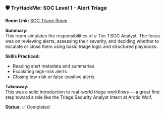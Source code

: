 ### 🛡️ TryHackMe: SOC Level 1 - Alert Triage

**Room Link:** [SOC Triage Room]([https://tryhackme.com/room/soctriage](https://tryhackme.com/room/socl1alerttriage))

**Summary:**  
This room simulates the responsibilities of a Tier 1 SOC Analyst. The focus was on reviewing alerts, assessing their severity, and deciding whether to escalate or close them using basic triage logic and structured playbooks.

**Skills Practiced:**
- Reading alert metadata and summaries
- Escalating high-risk alerts
- Closing low-risk or false-positive alerts

**Takeaway:**  
This was a solid introduction to real-world triage workflows — a great first step toward a role like the Triage Security Analyst Intern at Arctic Wolf.

**Status:** ✅ Completed
